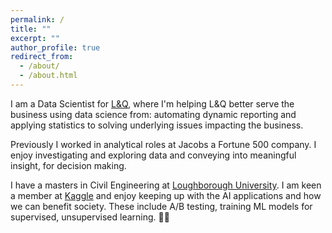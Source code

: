 ```yaml
---
permalink: /
title: ""
excerpt: ""
author_profile: true
redirect_from: 
  - /about/
  - /about.html
---
```


I am a Data Scientist for [L&Q](https://www.lqgroup.org.uk/), where I'm helping L&Q better serve the business using data science from: automating dynamic reporting and applying statistics to solving underlying issues impacting the business.

Previously I worked in analytical roles at Jacobs a Fortune 500 company. I enjoy investigating and exploring data and conveying into meaningful insight, for decision making. 

I have a masters in Civil Engineering at [Loughborough University](https://www.lboro.ac.uk/study/undergraduate/courses/a-z/civil-engineering-meng/). I am keen a member at [Kaggle](https://www.kaggle.com/richieone13) and enjoy keeping up with the AI applications and how we can benefit society. These include A/B testing, training ML models for supervised, unsupervised learning. 🤖💬
